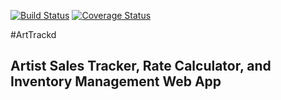 [![Build Status](https://travis-ci.org/arttrackd/arttrackd.svg?branch=master)](https://travis-ci.org/arttrackd/arttrackd)
[![Coverage Status](https://coveralls.io/repos/arttrackd/arttrackd/badge.svg?branch=master&service=github)](https://coveralls.io/github/arttrackd/arttrackd?branch=master)

#ArtTrackd

## Artist Sales Tracker, Rate Calculator, and Inventory Management Web App
